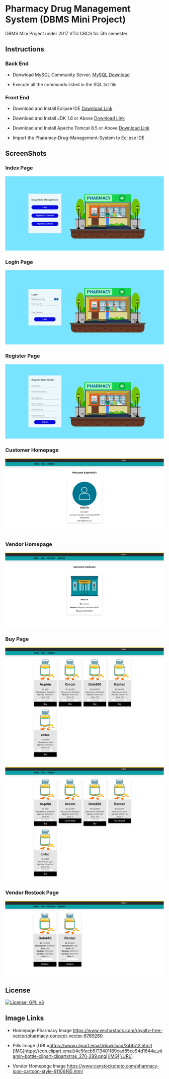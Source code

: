 # Pharmacy Drug Management System (DBMS Mini Project)
DBMS Mini Project under 2017 VTU CBCS for 5th semester

## Instructions
### Back End
* Donwload MySQL Community Server.
  [MySQL Download](https://dev.mysql.com/downloads/windows/installer/8.0.html)

* Execute all the commands listed in the SQL.txt file

### Front End
* Download and Install Eclipse IDE [Download Link](https://www.eclipse.org/downloads/packages/release/2019-12/r/eclipse-ide-enterprise-java-developers)

* Download and Install JDK 1.8 or Above [Download Link](https://www.oracle.com/technetwork/java/javase/downloads/index.html)

* Download and Install Apache Tomcat 8.5 or Above [Download Link](https://tomcat.apache.org/download-80.cgi)

* Import the Pharamcy-Drug-Management-System to Eclipse IDE

## ScreenShots
### Index Page
![](Screenshots/Index.png)


### Login Page
![](Screenshots/Login.png)


### Register Page
![](Screenshots/SellerRegister.png)


### Customer Homepage
![](Screenshots/CustomerHomepage.png)


### Vendor Homepage
![](Screenshots/VendorHomepage.png)


### Buy Page
![](Screenshots/Buy%201.png)


![](Screenshots/Buy%202.png)


### Vendor Restock Page
![](Screenshots/Restock.png)


## License
[![License: GPL v3](https://img.shields.io/badge/License-GPLv3-blue.svg)](https://github.com/Sathvik149/Pharmacy-Drug-Management-System/blob/master/LICENSE)

## Image Links

* Homepage Pharmacy Image
  https://www.vectorstock.com/royalty-free-vector/pharmacy-concept-vector-6769260

* Pills Image
  [URL=https://www.clipart.email/download/346512.html][IMG]https://cdn.clipart.email/4c5fecb5713401f89cad85ce94d1644a_vitamin-bottle-clipart-clipartxtras_270-299.png[/IMG][/URL]
  
* Vendor Homepage Image
  https://www.canstockphoto.com/pharmacy-icon-cartoon-style-61106165.html
